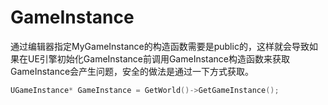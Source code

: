 # GameInstance

通过编辑器指定MyGameInstance的构造函数需要是public的，这样就会导致如果在UE引擎初始化GameInstance前调用GameInstance构造函数来获取GameInstance会产生问题，安全的做法是通过一下方式获取。

```c++
UGameInstance* GameInstance = GetWorld()->GetGameInstance();
```
